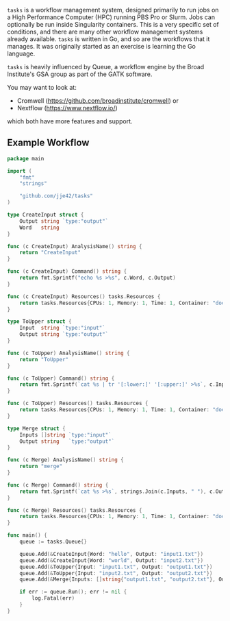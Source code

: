 `tasks` is a workflow management system, designed primarily to run jobs on a
High Performance Computer (HPC) running PBS Pro or Slurm. Jobs can optionally
be run inside Singularity containers. This is a very specific set of
conditions, and there are many other workflow management systems already
available. `tasks` is written in Go, and so are the workflows that it manages.
It was originally started as an exercise is learning the Go language.

`tasks` is heavily influenced by Queue, a workflow engine by the Broad
Institute's GSA group as part of the GATK software.

You may want to look at:

- Cromwell (https://github.com/broadinstitute/cromwell) or
- Nextflow (https://www.nextflow.io/)

which both have more features and support.

## Example Workflow

```go
package main

import (
	"fmt"
	"strings"

	"github.com/jje42/tasks"
)

type CreateInput struct {
	Output string `type:"output"`
	Word   string
}

func (c CreateInput) AnalysisName() string {
	return "CreateInput"
}

func (c CreateInput) Command() string {
	return fmt.Sprintf("echo %s >%s", c.Word, c.Output)
}

func (c CreateInput) Resources() tasks.Resources {
	return tasks.Resources{CPUs: 1, Memory: 1, Time: 1, Container: "docker://debian:10"}
}

type ToUpper struct {
	Input  string `type:"input"`
	Output string `type:"output"`
}

func (c ToUpper) AnalysisName() string {
	return "ToUpper"
}

func (c ToUpper) Command() string {
	return fmt.Sprintf(`cat %s | tr '[:lower:]' '[:upper:]' >%s`, c.Input, c.Output)
}

func (c ToUpper) Resources() tasks.Resources {
	return tasks.Resources{CPUs: 1, Memory: 1, Time: 1, Container: "docker://debian:10"}
}

type Merge struct {
	Inputs []string `type:"input"`
	Output string   `type:"output"`
}

func (c Merge) AnalysisName() string {
	return "merge"
}

func (c Merge) Command() string {
	return fmt.Sprintf(`cat %s >%s`, strings.Join(c.Inputs, " "), c.Output)
}

func (c Merge) Resources() tasks.Resources {
	return tasks.Resources{CPUs: 1, Memory: 1, Time: 1, Container: "docker://debian:10"}
}

func main() {
	queue := tasks.Queue{}

	queue.Add(&CreateInput{Word: "hello", Output: "input1.txt"})
	queue.Add(&CreateInput{Word: "world", Output: "input2.txt"})
	queue.Add(&ToUpper{Input: "input1.txt", Output: "output1.txt"})
	queue.Add(&ToUpper{Input: "input2.txt", Output: "output2.txt"})
	queue.Add(&Merge{Inputs: []string{"output1.txt", "output2.txt"}, Output: "final.txt"})

	if err := queue.Run(); err != nil {
		log.Fatal(err)
	}
}
```
